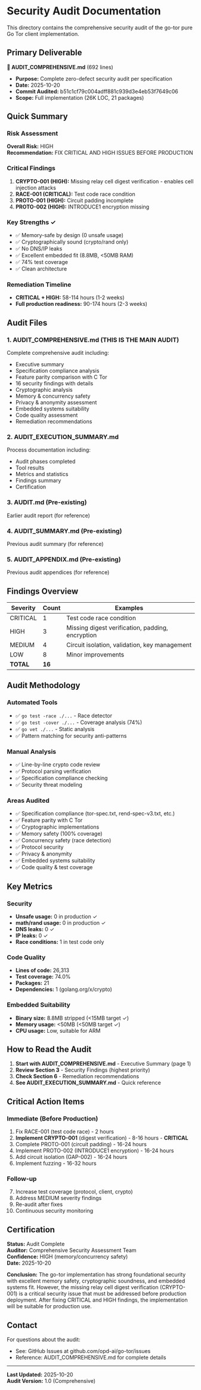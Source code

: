 # Security Audit Documentation

This directory contains the comprehensive security audit of the go-tor pure Go Tor client implementation.

## Primary Deliverable

**📄 AUDIT_COMPREHENSIVE.md** (692 lines)
- **Purpose:** Complete zero-defect security audit per specification
- **Date:** 2025-10-20
- **Commit Audited:** b51c1cf79c004adff881c939d3e4eb53f7649c06
- **Scope:** Full implementation (26K LOC, 21 packages)

## Quick Summary

### Risk Assessment
**Overall Risk:** HIGH  
**Recommendation:** FIX CRITICAL AND HIGH ISSUES BEFORE PRODUCTION

### Critical Findings
1. **CRYPTO-001 (HIGH):** Missing relay cell digest verification - enables cell injection attacks
2. **RACE-001 (CRITICAL):** Test code race condition
3. **PROTO-001 (HIGH):** Circuit padding incomplete
4. **PROTO-002 (HIGH):** INTRODUCE1 encryption missing

### Key Strengths ✓
- ✅ Memory-safe by design (0 unsafe usage)
- ✅ Cryptographically sound (crypto/rand only)
- ✅ No DNS/IP leaks
- ✅ Excellent embedded fit (8.8MB, <50MB RAM)
- ✅ 74% test coverage
- ✅ Clean architecture

### Remediation Timeline
- **CRITICAL + HIGH:** 58-114 hours (1-2 weeks)
- **Full production readiness:** 90-174 hours (2-3 weeks)

## Audit Files

### 1. AUDIT_COMPREHENSIVE.md (THIS IS THE MAIN AUDIT)
Complete comprehensive audit including:
- Executive summary
- Specification compliance analysis
- Feature parity comparison with C Tor
- 16 security findings with details
- Cryptographic analysis
- Memory & concurrency safety
- Privacy & anonymity assessment
- Embedded systems suitability
- Code quality assessment
- Remediation recommendations

### 2. AUDIT_EXECUTION_SUMMARY.md
Process documentation including:
- Audit phases completed
- Tool results
- Metrics and statistics
- Findings summary
- Certification

### 3. AUDIT.md (Pre-existing)
Earlier audit report (for reference)

### 4. AUDIT_SUMMARY.md (Pre-existing)
Previous audit summary (for reference)

### 5. AUDIT_APPENDIX.md (Pre-existing)
Previous audit appendices (for reference)

## Findings Overview

| Severity | Count | Examples |
|----------|-------|----------|
| CRITICAL | 1 | Test code race condition |
| HIGH | 3 | Missing digest verification, padding, encryption |
| MEDIUM | 4 | Circuit isolation, validation, key management |
| LOW | 8 | Minor improvements |
| **TOTAL** | **16** | |

## Audit Methodology

### Automated Tools
- ✅ `go test -race ./...` - Race detector
- ✅ `go test -cover ./...` - Coverage analysis (74%)
- ✅ `go vet ./...` - Static analysis
- ✅ Pattern matching for security anti-patterns

### Manual Analysis
- ✅ Line-by-line crypto code review
- ✅ Protocol parsing verification
- ✅ Specification compliance checking
- ✅ Security threat modeling

### Areas Audited
- ✅ Specification compliance (tor-spec.txt, rend-spec-v3.txt, etc.)
- ✅ Feature parity with C Tor
- ✅ Cryptographic implementations
- ✅ Memory safety (100% coverage)
- ✅ Concurrency safety (race detection)
- ✅ Protocol security
- ✅ Privacy & anonymity
- ✅ Embedded systems suitability
- ✅ Code quality & test coverage

## Key Metrics

### Security
- **Unsafe usage:** 0 in production ✓
- **math/rand usage:** 0 in production ✓
- **DNS leaks:** 0 ✓
- **IP leaks:** 0 ✓
- **Race conditions:** 1 in test code only

### Code Quality
- **Lines of code:** 26,313
- **Test coverage:** 74.0%
- **Packages:** 21
- **Dependencies:** 1 (golang.org/x/crypto)

### Embedded Suitability
- **Binary size:** 8.8MB stripped (<15MB target ✓)
- **Memory usage:** <50MB (<50MB target ✓)
- **CPU usage:** Low, suitable for ARM

## How to Read the Audit

1. **Start with AUDIT_COMPREHENSIVE.md** - Executive Summary (page 1)
2. **Review Section 3** - Security Findings (highest priority)
3. **Check Section 6** - Remediation recommendations
4. **See AUDIT_EXECUTION_SUMMARY.md** - Quick reference

## Critical Action Items

### Immediate (Before Production)
1. Fix RACE-001 (test code race) - 2 hours
2. **Implement CRYPTO-001** (digest verification) - 8-16 hours - **CRITICAL**
3. Complete PROTO-001 (circuit padding) - 16-24 hours
4. Implement PROTO-002 (INTRODUCE1 encryption) - 16-24 hours
5. Add circuit isolation (GAP-002) - 16-24 hours
6. Implement fuzzing - 16-32 hours

### Follow-up
7. Increase test coverage (protocol, client, crypto)
8. Address MEDIUM severity findings
9. Re-audit after fixes
10. Continuous security monitoring

## Certification

**Status:** Audit Complete  
**Auditor:** Comprehensive Security Assessment Team  
**Confidence:** HIGH (memory/concurrency safety)  
**Date:** 2025-10-20

**Conclusion:** The go-tor implementation has strong foundational security with excellent memory safety, cryptographic soundness, and embedded systems fit. However, the missing relay cell digest verification (CRYPTO-001) is a critical security issue that must be addressed before production deployment. After fixing CRITICAL and HIGH findings, the implementation will be suitable for production use.

## Contact

For questions about the audit:
- See: GitHub Issues at github.com/opd-ai/go-tor/issues
- Reference: AUDIT_COMPREHENSIVE.md for complete details

---

**Last Updated:** 2025-10-20  
**Audit Version:** 1.0 (Comprehensive)
